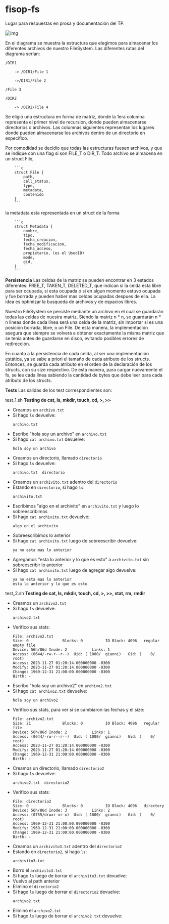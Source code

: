 # fisop-fs

Lugar para respuestas en prosa y documentación del TP.


![img](/diagrama.png?raw=true "img")

En el diagrama se muestra la estructura que elegimos para almacenar los diferentes archivos de nuestro FileSystem. Las diferentes rutas del diagrama serían: 
    
    /DIR1
        
        -> /DIR1/File 1

        ->/DIR1/File 2

    /File 3

    /DIR2

        -> /DIR2/File 4

Se eligió una estructura en forma de matriz, donde la 1era columna representa el primer nivel de recursion, donde pueden almacenarse directorios o archivos. Las columnas siguientes representan los lugares donde pueden almacenarse los archivos dentro de un directorio en especifico. 

Por comodidad se decidio que todas las estructuras fuesen archivos, y que se indique con una flag si son FILE_T o DIR_T. Todo archivo se almacena en un struct File, 

        ```c
        struct File {
            path,
            cell_status,
            type,
            metadata,
            contenido
        }
        ```

la metadata esta representada en un struct de la forma 

        ```c
        struct Metadata {
            nombre,
            tipo,
            fecha_creacion,
            fecha_modificacion,
            fecha_acceso,
            propietario, (es el UsedID)
            mode,
            gid,
        }
        ```
        
**Persistencia**
Las celdas de la matriz se pueden encontrar en 3 estados diferentes: FREE_T, TAKEN_T, DELETED_T, que indican si la celda esta libre para ser ocupada, si esta ocupada o si en algun momento estuvo ocupada y fue borrada y pueden haber mas celdas ocupadas despues de ella. La idea es optimizar la busqueda de archivos y de espacios libres.

Nuestro FileSystem se persiste mediante un archivo en el cual se guardarán todas las celdas de nuestra matriz. Siendo la matriz n * n, se guardarán n * n lineas donde cada línea será una celda de la matriz, sin importar si es una posición borrada, libre, o un File. De esta manera, la implementación asegura que siempre se volverá a obtener exactamente la misma matriz que se tenía antes de guardarse en disco, evitando posibles errores de redirección.

En cuanto a la persistencia de cada celda, al ser una implementación estática, ya se sabe a priori el tamaño de cada atributo de los structs. Entonces, se guarda cada atributo en el orden de la declaración de los structs, con su size respectivo. De esta manera, para cargar nuevamente el fs, se lee cada línea sabiendo la cantidad de bytes que debe leer para cada atributo de los structs.


**Tests**
Las salidas de los test correspondientes son:

test_1.sh
**Testing de cat, ls, mkdir, touch, cd, >, >>**

- Creamos un `archivo.txt`
- Si hago `ls` devuelve:
    ```
    archivo.txt
    ```
- Escribo "hola soy un archivo" en `archivo.txt`
- Si hago `cat archivo.txt` devuelve:
    ```
    hola soy un archivo
    ```
- Creamos un directorio, llamado `directorio`
- Si hago `ls` devuelve:
    ```
    archivo.txt  directorio
    ```
- Creamos un `archivito.txt` adentro del `directorio`
- Estando en `directorio`, si hago `ls`:
    ```
    archivito.txt
    ```
- Escribimos "algo en el archivito" en `archivito.txt` y luego lo sobreescribimos
- Si hago `cat archivito.txt` devuelve:
    ```
    algo en el archivito
    ```
- Sobreescribimos lo anterior
- Si hago `cat archivito.txt` luego de sobreescribir devuelve:
    ```
    ya no esta mas lo anterior
    ```
- Agregamos "esta lo anterior y lo que es esto" a `archivito.txt` sin sobreescribir lo anterior
- Si hago `cat archivito.txt` luego de agregar algo devuelve:
    ```
    ya no esta mas lo anterior
    esta lo anterior y lo que es esto
    ```

test_2.sh
**Testing de cat, ls, mkdir, touch, cd, >, >>, stat, rm, rmdir**

- Creamos un `archivo2.txt`
- Si hago `ls` devuelve:
    ```
    archivo2.txt
    ```
- Verifico sus stats:
    ```
    File: archivo2.txt
    Size: 0               Blocks: 0          IO Block: 4096   regular empty file
    Device: 56h/86d Inode: 2           Links: 1
    Access: (0644/-rw-r--r--)  Uid: ( 1000/  gianni)   Gid: (    0/    root)
    Access: 2023-11-27 01:20:14.000000000 -0300
    Modify: 2023-11-27 01:20:14.000000000 -0300
    Change: 1969-12-31 21:00:00.000000000 -0300
    Birth: -
    ```
- Escribo "hola soy un archivo2" en `archivo2.txt`
- Si hago `cat archivo2.txt` devuelve:
    ```
    hola soy un archivo2
    ```
- Verifico sus stats, para ver si se cambiaron las fechas y el size:
    ```
    File: archivo2.txt
    Size: 21              Blocks: 0          IO Block: 4096   regular file
    Device: 56h/86d Inode: 2           Links: 1
    Access: (0644/-rw-r--r--)  Uid: ( 1000/  gianni)   Gid: (    0/    root)
    Access: 2023-11-27 01:20:14.000000000 -0300
    Modify: 2023-11-27 01:20:14.000000000 -0300
    Change: 1969-12-31 21:00:00.000000000 -0300
    Birth: -
    ```
- Creamos un directorio, llamado `directorio2`
- Si hago `ls` devuelve:
    ```
    archivo2.txt  directorio2
    ```
- Verifico sus stats:
    ```
    File: directorio2
    Size: 0               Blocks: 0          IO Block: 4096   directory
    Device: 56h/86d Inode: 3           Links: 2
    Access: (0755/drwxr-xr-x)  Uid: ( 1000/  gianni)   Gid: (    0/    root)
    Access: 1969-12-31 21:00:00.000000000 -0300
    Modify: 1969-12-31 21:00:00.000000000 -0300
    Change: 1969-12-31 21:00:00.000000000 -0300
    Birth: -
    ```
- Creamos un `archivito3.txt` adentro del `directorio2`
- Estando en `directorio2`, si hago `ls`:
    ```
    archivito3.txt
    ```
- Borro el `archivito3.txt`
- Si hago `ls` luego de borrar el `archivito3.txt` devuelve:
- Vuelvo al path anterior
- Elimino el `directorio2`
- Si hago `ls` luego de borrar el `directorio2` devuelve:
    ```
    archivo2.txt
    ```
- Elimino el `archivo2.txt`
- Si hago `ls` luego de borrar el `archivo2.txt` devuelve:

